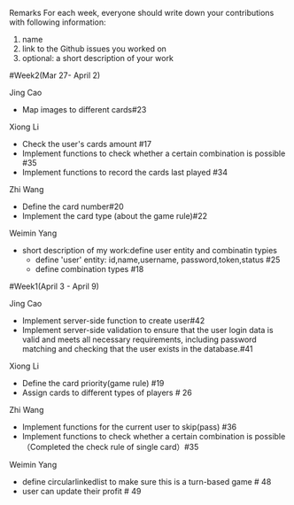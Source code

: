 Remarks
For each week, everyone should write down your contributions with following information:
1. name
2. link to the Github issues you worked on
3. optional: a short description of your work

#Week2(Mar 27- April 2)

Jing Cao
- Map images to different cards#23

Xiong Li
- Check the user's cards amount #17
- Implement functions to check whether a certain combination is possible #35
- Implement functions to record the cards last played #34

Zhi Wang 
- Define the card number#20
- Implement the card type (about the game rule)#22

Weimin Yang
 - short description of my work:define user entity and combinatin typies 
   - define 'user' entity: id,name,username, password,token,status  #25
   - define combination types  #18
  

#Week1(April 3 - April 9)

Jing Cao
- Implement server-side function to create user#42
- Implement server-side validation to ensure that the user login data is valid and meets all necessary requirements, including password matching and checking that the user exists in the database.#41

Xiong Li

- Define the card priority(game rule) #19
- Assign cards to different types of players # 26

Zhi Wang 
- Implement functions for the current user to skip(pass) #36
- Implement functions to check whether a certain combination is possible（Completed the check rule of single card）#35

Weimin Yang
 - define circularlinkedlist to make sure this is a turn-based game # 48
 - user can update their profit # 49

